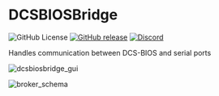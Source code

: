 # DCSBIOSBridge

![GitHub License](https://img.shields.io/github/license/DCS-Skunkworks/DCSBIOSBridge)
[![GitHub release](https://img.shields.io/github/release/DCS-Skunkworks/DCSBIOSBridge.svg)](https://github.com/DCS-Skunkworks/DCSBIOSBridge/releases)
[![Discord](https://img.shields.io/discord/533342958712258572)](https://discord.gg/5svGwKX)

 Handles communication between DCS-BIOS and serial ports
 
![dcsbiosbridge_gui](https://github.com/DCS-Skunkworks/DCSBIOSBridge/assets/10453261/98d2ec7a-44be-4571-9266-dfd7a2e21482)


![broker_schema](https://github.com/DCS-Skunkworks/DCSBIOSBridge/assets/10453261/fecd6d6a-f50a-494c-b104-21a70edcba2c)

